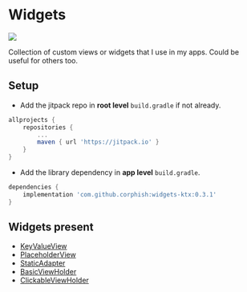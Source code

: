 # Widgets
[![](https://jitpack.io/v/corphish/widgets-ktx.svg)](https://jitpack.io/#corphish/widgets-ktx)

Collection of custom views or widgets that I use in my apps.
Could be useful for others too.

## Setup
-  Add the jitpack repo in __root level__ `build.gradle` if not already.
```groovy
allprojects {
	repositories {
		...
		maven { url 'https://jitpack.io' }
	}
}
```
- Add the library dependency in __app level__ `build.gradle`.
```groovy
dependencies {
	implementation 'com.github.corphish:widgets-ktx:0.3.1'
}
```

## Widgets present
-  [KeyValueView](https://github.com/corphish/widgets-ktx/blob/master/widgets-ktx/docs/KeyValueView.md)
-  [PlaceholderView](https://github.com/corphish/widgets-ktx/blob/master/widgets-ktx/docs/PlaceholderView.md)
-  [StaticAdapter](https://github.com/corphish/widgets-ktx/blob/master/widgets-ktx/docs/StaticAdapter.md)
-  [BasicViewHolder](https://github.com/corphish/widgets-ktx/blob/master/widgets-ktx/docs/BasicViewHolder.md)
-  [ClickableViewHolder](https://github.com/corphish/widgets-ktx/blob/master/widgets-ktx/docs/ClickableViewHolder.md)
